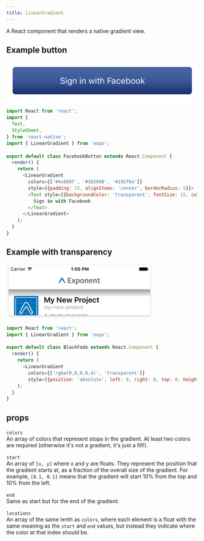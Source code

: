```yaml
---
title: LinearGradient
---
```


A React component that renders a native gradient view.

## Example button

![](./gradient-button-example.png)

```javascript
import React from 'react';
import {
  Text,
  StyleSheet,
} from 'react-native';
import { LinearGradient } from 'expo';

export default class FacebookButton extends React.Component {
  render() {
    return (
      <LinearGradient
        colors={['#4c669f', '#3b5998', '#192f6a']}
        style={{padding: 15, alignItems: 'center', borderRadius: 5}}>
        <Text style={{backgroundColor: 'transparent', fontSize: 15, color: '#fff'}}>
          Sign in with Facebook
        </Text>
      </LinearGradient>
    );
  }
}
```

## Example with transparency

![](./gradient-transparency-example.png)

```javascript
import React from 'react';
import { LinearGradient } from 'expo';

export default class BlackFade extends React.Component {
  render() {
    return (
      <LinearGradient
        colors={['rgba(0,0,0,0.4)', 'transparent']}
        style={{position: 'absolute', left: 0, right: 0, top: 0, height: 20}} />
    );
  }
}
```

## props

 `colors`  
An array of colors that represent stops in the gradient. At least two colors are required (otherwise it's not a gradient, it's just a fill!).

 `start`  
An array of `[x, y]` where x and y are floats. They represent the position that the gradient starts at, as a fraction of the overall size of the gradient. For example, `[0.1, 0.1]` means that the gradient will start 10% from the top and 10% from the left.

 `end`  
Same as start but for the end of the gradient.

 `locations`  
An array of the same lenth as `colors`, where each element is a float with the same meaning as the `start` and `end` values, but instead they indicate where the color at that index should be.
